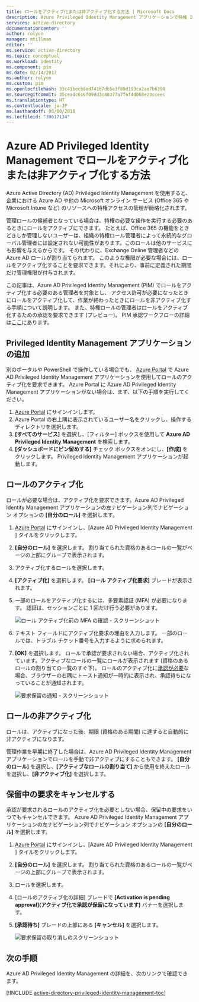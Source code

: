 ```yaml
---
title: ロールをアクティブ化または非アクティブ化する方法 | Microsoft Docs
description: Azure Privileged Identity Management アプリケーションで特権 ID のロールをアクティブ化する方法について説明します。
services: active-directory
documentationcenter: ''
author: rolyon
manager: mtillman
editor: ''
ms.service: active-directory
ms.topic: conceptual
ms.workload: identity
ms.component: pim
ms.date: 02/14/2017
ms.author: rolyon
ms.custom: pim
ms.openlocfilehash: 33c41becb8ed741b7db5e3f89d193ca2ae7b6390
ms.sourcegitcommit: 35ceadc616f09dd3c88377a7f6f4d068e23cceec
ms.translationtype: HT
ms.contentlocale: ja-JP
ms.lasthandoff: 08/08/2018
ms.locfileid: "39617134"
---
```

# <a name="how-to-activate-or-deactivate-roles-in-azure-ad-privileged-identity-management"></a>Azure AD Privileged Identity Management でロールをアクティブ化または非アクティブ化する方法
Azure Active Directory (AD) Privileged Identity Management を使用すると、企業における Azure AD や他の Microsoft オンライン サービス (Office 365 や Microsoft Intune など) のリソースへの特権アクセスの管理が簡略化されます。  

管理ロールの候補者となっている場合は、特権の必要な操作を実行する必要のあるときにロールをアクティブにできます。 たとえば、Office 365 の機能をときどきしか管理しないユーザーは、組織の特権ロール管理者によって永続的なグローバル管理者には設定されない可能性があります。このロールは他のサービスにも影響を与えるからです。 その代わりに、Exchange Online 管理者などの Azure AD ロールが割り当てられます。 このような権限が必要な場合には、ロールをアクティブ化することを要求できます。それにより、事前に定義された期間だけ管理権限が付与されます。

この記事は、Azure AD Privileged Identity Management (PIM) でロールをアクティブ化する必要のある管理者を対象とし、 アクセス許可が必要になったときにロールをアクティブ化して、作業が終わったときにロールを非アクティブ化する手順について説明します。 また、特権ロールの管理者はロールをアクティブ化するための承認を要求できます (プレビュー)。 PIM 承認ワークフローの詳細は[ここ](./azure-ad-pim-approval-workflow.md)にあります。

## <a name="add-the-privileged-identity-management-application"></a>Privileged Identity Management アプリケーションの追加
別のポータルや PowerShell で操作している場合でも、 [Azure Portal](https://portal.azure.com/) で Azure AD Privileged Identity Management アプリケーションを使用してロールのアクティブ化を要求できます。 Azure Portal に Azure AD Privileged Identity Management アプリケーションがない場合は、まず、以下の手順を実行してください。

1. [Azure Portal](https://portal.azure.com/) にサインインします。
2. Azure Portal の右上隅に表示されているユーザー名をクリックし、操作するディレクトリを選択します。
3. **[すべてのサービス]** を選択し、[フィルター] ボックスを使用して **Azure AD Privileged Identity Management** を検索します。
4. **[ダッシュボードにピン留めする]** チェック ボックスをオンにし、**[作成]** をクリックします。 Privileged Identity Management アプリケーションが起動します。

## <a name="activate-a-role"></a>ロールのアクティブ化
ロールが必要な場合は、アクティブ化を要求できます。Azure AD Privileged Identity Management アプリケーションの左ナビゲーション列でナビゲーション オプションの **[自分のロール]** を選択します。

1. [Azure Portal](https://portal.azure.com/) にサインインし、[Azure AD Privileged Identity Management ] タイルをクリックします。
2. **[自分のロール]** を選択します。 割り当てられた資格のあるロールの一覧がページの上部にグループで表示されます。
3. アクティブ化するロールを選択します。
4. **[アクティブ化]** を選択します。 **[ロール アクティブ化要求]** ブレードが表示されます。
5. 一部のロールをアクティブ化するには、多要素認証 (MFA) が必要になります。 認証は、セッションごとに 1 回だけ行う必要があります。
   
    ![ロール アクティブ化前の MFA の確認 - スクリーンショット](./media/pim-how-to-activate-role/PIM_activation_MFA.png)
6. テキスト フィールドにアクティブ化要求の理由を入力します。  一部のロールでは、トラブル チケット番号を入力するように求められます。
7. **[OK]** を選択します。  ロールで承認が要求されない場合、アクティブ化されています。アクティブなロールの一覧にロールが表示されます (資格のあるロールの割り当ての一覧のすぐ下)。 ロールのアクティブ化に[承認が必要](./azure-ad-pim-approval-workflow.md)な場合、ブラウザーの右隅にトースト通知が一時的に表示され、承認待ちになっていることが通知されます。

    ![要求保留の通知 - スクリーンショット](./media/pim-how-to-activate-role/PIM_Request_Pending_Toast2.png)

## <a name="deactivate-a-role"></a>ロールの非アクティブ化
ロールは、アクティブになった後、期限 (資格のある期間) に達すると自動的に非アクティブになります。

管理作業を早期に終了した場合は、Azure AD Privileged Identity Management アプリケーションでロールを手動で非アクティブにすることもできます。  **[自分のロール]** を選択し、**[アクティブなロールの割り当て]** から使用を終えたロールを選択し、**[非アクティブ化]** を選択します。  

## <a name="cancel-a-pending-request"></a>保留中の要求をキャンセルする
承認が要求されるロールのアクティブ化を必要としない場合、保留中の要求をいつでもキャンセルできます。 Azure AD Privileged Identity Management アプリケーションの左ナビゲーション列でナビゲーション オプションの **[自分のロール]** を選択します。

1. [Azure Portal](https://portal.azure.com/) にサインインし、[Azure AD Privileged Identity Management ] タイルをクリックします。
2. **[自分のロール]** を選択します。 割り当てられた資格のあるロールの一覧がページの上部にグループで表示されます。
3. ロールを選択します。
4. [ロールのアクティブ化の詳細] ブレードで **[Activation is pending approval]\(アクティブ化で承認が保留になっています\)** バナーを選択します。
5. **[承認待ち]** ブレードの上部にある **[キャンセル]** を選択します。

   ![要求保留の取り消しのスクリーンショット](./media/pim-how-to-activate-role/PIM_Request_Pending_Banner_Cancel.png)

## <a name="next-steps"></a>次の手順
Azure AD Privileged Identity Management の詳細を、次のリンクで確認できます。

[!INCLUDE [active-directory-privileged-identity-management-toc](../../../includes/active-directory-privileged-identity-management-toc.md)]
